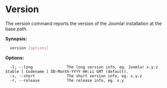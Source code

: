 # Version

The version command reports the version of the Joomla! installation at the base path.

**Synopsis:**
```bash
  version [options]
```

**Options:**
```
  -l, --long               The long version info, eg. Joomla! x.y.z Stable [ Codename ] DD-Month-YYYY HH:ii GMT (default).
  -s, --short              The short version info, eg. x.y.z
  -r, --release            The release info, eg. x.y
```
